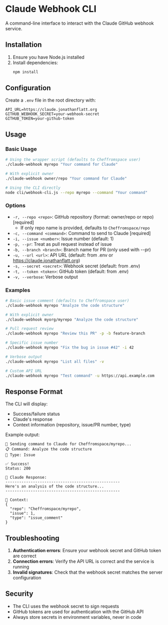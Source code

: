 # Claude Webhook CLI

A command-line interface to interact with the Claude GitHub webhook service.

## Installation

1. Ensure you have Node.js installed
2. Install dependencies:
   ```bash
   npm install
   ```

## Configuration

Create a `.env` file in the root directory with:

```env
API_URL=https://claude.jonathanflatt.org
GITHUB_WEBHOOK_SECRET=your-webhook-secret
GITHUB_TOKEN=your-github-token
```

## Usage

### Basic Usage

```bash
# Using the wrapper script (defaults to Cheffromspace user)
./claude-webhook myrepo "Your command for Claude"

# With explicit owner
./claude-webhook owner/repo "Your command for Claude"

# Using the CLI directly
node cli/webhook-cli.js --repo myrepo --command "Your command"
```

### Options

- `-r, --repo <repo>`: GitHub repository (format: owner/repo or repo) [required]
  - If only repo name is provided, defaults to `Cheffromspace/repo`
- `-c, --command <command>`: Command to send to Claude [required]
- `-i, --issue <number>`: Issue number (default: 1)
- `-p, --pr`: Treat as pull request instead of issue
- `-b, --branch <branch>`: Branch name for PR (only used with --pr)
- `-u, --url <url>`: API URL (default: from .env or https://claude.jonathanflatt.org)
- `-s, --secret <secret>`: Webhook secret (default: from .env)
- `-t, --token <token>`: GitHub token (default: from .env)
- `-v, --verbose`: Verbose output

### Examples

```bash
# Basic issue comment (defaults to Cheffromspace user)
./claude-webhook myrepo "Analyze the code structure"

# With explicit owner
./claude-webhook myorg/myrepo "Analyze the code structure"

# Pull request review
./claude-webhook myrepo "Review this PR" -p -b feature-branch

# Specific issue number
./claude-webhook myrepo "Fix the bug in issue #42" -i 42

# Verbose output
./claude-webhook myrepo "List all files" -v

# Custom API URL
./claude-webhook myrepo "Test command" -u https://api.example.com
```

## Response Format

The CLI will display:
- Success/failure status
- Claude's response
- Context information (repository, issue/PR number, type)

Example output:
```
🚀 Sending command to Claude for Cheffromspace/myrepo...
📋 Command: Analyze the code structure
📄 Type: Issue

✅ Success!
Status: 200

📝 Claude Response:
--------------------------------------------------
Here's an analysis of the code structure...
--------------------------------------------------

📍 Context:
{
  "repo": "Cheffromspace/myrepo",
  "issue": 1,
  "type": "issue_comment"
}
```

## Troubleshooting

1. **Authentication errors**: Ensure your webhook secret and GitHub token are correct
2. **Connection errors**: Verify the API URL is correct and the service is running
3. **Invalid signatures**: Check that the webhook secret matches the server configuration

## Security

- The CLI uses the webhook secret to sign requests
- GitHub tokens are used for authentication with the GitHub API
- Always store secrets in environment variables, never in code
